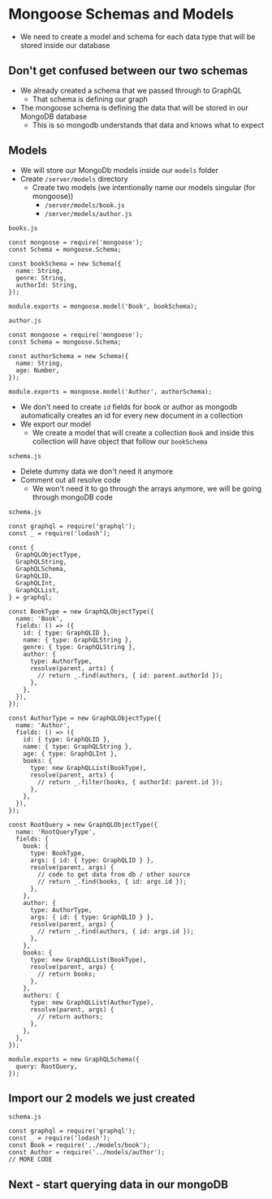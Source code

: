 # Mongoose Schemas and Models
* We need to create a model and schema for each data type that will be stored inside our database

## Don't get confused between our two schemas
* We already created a schema that we passed through to GraphQL
    - That schema is defining our graph
* The mongoose schema is defining the data that will be stored in our MongoDB database
    - This is so mongodb understands that data and knows what to expect

## Models
* We will store our MongoDb models inside our `models` folder
* Create `/server/models` directory
    - Create two models (we intentionally name our models singular (for mongoose))
        + `/server/models/book.js`
        + `/server/models/author.js`

`books.js`

```
const mongoose = require('mongoose');
const Schema = mongoose.Schema;

const bookSchema = new Schema({
  name: String,
  genre: String,
  authorId: String,
});

module.exports = mongoose.model('Book', bookSchema);
```

`author.js`

```
const mongoose = require('mongoose');
const Schema = mongoose.Schema;

const authorSchema = new Schema({
  name: String,
  age: Number,
});

module.exports = mongoose.model('Author', authorSchema);
```

* We don't need to create `id` fields for book or author as mongodb automatically creates an id for every new document in a collection
* We export our model
    - We create a model that will create a collection `Book` and inside this collection will have object that follow our `bookSchema`

`schema.js`

* Delete dummy data we don't need it anymore
* Comment out all resolve code
    - We won't need it to go through the arrays anymore, we will be going through mongoDB code

`schema.js`

```
const graphql = require('graphql');
const _ = require('lodash');

const {
  GraphQLObjectType,
  GraphQLString,
  GraphQLSchema,
  GraphQLID,
  GraphQLInt,
  GraphQLList,
} = graphql;

const BookType = new GraphQLObjectType({
  name: 'Book',
  fields: () => ({
    id: { type: GraphQLID },
    name: { type: GraphQLString },
    genre: { type: GraphQLString },
    author: {
      type: AuthorType,
      resolve(parent, arts) {
        // return _.find(authors, { id: parent.authorId });
      },
    },
  }),
});

const AuthorType = new GraphQLObjectType({
  name: 'Author',
  fields: () => ({
    id: { type: GraphQLID },
    name: { type: GraphQLString },
    age: { type: GraphQLInt },
    books: {
      type: new GraphQLList(BookType),
      resolve(parent, arts) {
        // return _.filter(books, { authorId: parent.id });
      },
    },
  }),
});

const RootQuery = new GraphQLObjectType({
  name: 'RootQueryType',
  fields: {
    book: {
      type: BookType,
      args: { id: { type: GraphQLID } },
      resolve(parent, args) {
        // code to get data from db / other source
        // return _.find(books, { id: args.id });
      },
    },
    author: {
      type: AuthorType,
      args: { id: { type: GraphQLID } },
      resolve(parent, args) {
        // return _.find(authors, { id: args.id });
      },
    },
    books: {
      type: new GraphQLList(BookType),
      resolve(parent, args) {
        // return books;
      },
    },
    authors: {
      type: new GraphQLList(AuthorType),
      resolve(parent, args) {
        // return authors;
      },
    },
  },
});

module.exports = new GraphQLSchema({
  query: RootQuery,
});
```

## Import our 2 models we just created

`schema.js`

```
const graphql = require('graphql');
const _ = require('lodash');
const Book = require('../models/book');
const Author = require('../models/author');
// MORE CODE
```

## Next - start querying data in our mongoDB 
